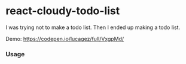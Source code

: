 # react-cloudy-todo-list

I was trying not to make a todo list. Then I ended up making a todo list.

Demo: https://codepen.io/lucagez/full/VxgpMd/

### Usage

